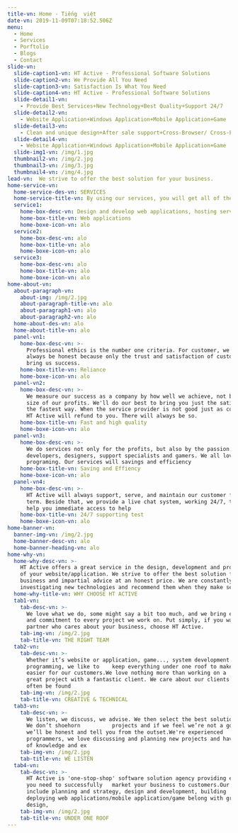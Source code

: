 ```yaml
---
title-vn: Home - Tiếng  việt
date-vn: 2019-11-09T07:18:52.506Z
menu:
  - Home
  - Services
  - Porftolio
  - Blogs
  - Contact
slide-vn:
  slide-caption1-vn: HT Active - Professional Software Solutions
  slide-caption2-vn: We Provide All You Need
  slide-caption3-vn: Satisfaction Is What You Need
  slide-caption4-vn: HT Active - Professional Software Solutions
  slide-detail1-vn:
    - Provide Best Services+New Technology+Best Quality+Support 24/7
  slide-detail2-vn:
    - Website Application+Windows Application+Mobile Application+Game
  slide-detail3-vn:
    - Clean and unique design+After sale support+Cross-Browser/ Cross-Platform Compatible+Young and Brilliant Team
  slide-detail4-vn:
    - Website Application+Windows Application+Mobile Application+Game
  slide-img1-vn: /img/1.jpg
  thumbnail2-vn: /img/2.jpg
  thumbnail3-vn: /img/3.jpg
  thumbnail4-vn: /img/4.jpg
lead-vn:  We strive to offer the best solution for your business.
home-service-vn:
  home-service-des-vn: SERVICES
  home-service-title-vn: By using our services, you will get all of the great experience.
  service1:
    home-box-desc-vn: Design and develop web applications, hosting service, domain, SEO.
    home-box-title-vn: Web applications
    home-boxe-icon-vn: alo
  service2:
    home-box-desc-vn: alo
    home-box-title-vn: alo
    home-boxe-icon-vn: alo
  service3:
    home-box-desc-vn: alo
    home-box-title-vn: alo
    home-boxe-icon-vn: alo
home-about-vn:
  about-paragraph-vn:
    about-img: /img/2.jpg
    about-paragraph-title-vn: alo
    about-paragraph1-vn: alo
    about-paragraph2-vn: alo
  home-about-des-vn: alo
  home-about-title-vn: alo
  panel-vn1:
    home-box-desc-vn: >-
      Professional ethics is the number one criteria. For customer, we will
      always be honest because only the trust and satisfaction of customers
      bring us success.
    home-box-title-vn: Reliance
    home-boxe-icon-vn: alo
  panel-vn2:
    home-box-desc-vn: >-
      We measure our success as a company by how well we achieve, not by the
      size of our profits. We'll do our best to bring you just the satisfied in
      the fastest way. When the service provider is not good just as committed,
      HT Active will refund to you. There will always be so.
    home-box-title-vn: Fast and high quality
    home-boxe-icon-vn: alo
  panel-vn3:
    home-box-desc-vn: >-
      We do services not only for the profits, but also by the passion. We’re
      developers, designers, support specialists and gamers. We all love
      programing. Our services will savings and efficiency
    home-box-title-vn: Saving and Effiency
    home-boxe-icon-vn: alo
  panel-vn4:
    home-box-desc-vn: >-
      HT Active will always support, serve, and maintain our customer for long
      term. Beside that, we provide a live chat system, working 24/7, that will
      help you immediate access to help
    home-box-title-vn: 24/7 supporting test
    home-boxe-icon-vn: alo
home-banner-vn:
  banner-img-vn: /img/2.jpg
  home-banner-desc-vn: alo
  home-banner-heading-vn: alo
home-why-vn:
  home-why-desc-vn: >-
    HT Active offers a great service in the design, development and programming
    of your website/application. We strive to offer the best solution for your
    business and impartial advice at an honest price. We are constantly
    investigating new technologies and recommend them when they make sense.
  home-why-title-vn: WHY CHOOSE HT ACTIVE
  tab1-vn:
    tab-desc-vn: >-
      We love what we do, some might say a bit too much, and we bring enthusiasm
      and commitment to every project we work on. Put simply, if you want a
      partner who cares about your business, choose HT Active.
    tab-img-vn: /img/2.jpg
    tab-title-vn: THE RIGHT TEAM
  tab2-vn:
    tab-desc-vn: >-
      Whether it’s website or application, game..., system development or custom
      programming, we like to    keep everything under one roof to make it
      easier for our customers.We love nothing more than working on a       
      great project with a fantastic client. We care about our clients and can
      often be found
    tab-img-vn: /img/2.jpg
    tab-title-vn: CREATIVE & TECHNICAL
  tab3-vn:
    tab-desc-vn: >-
      We listen, we discuss, we advise. We then select the best solution to fit.
      We don’t shoehorn          projects and if we feel we’re not a good fit
      we’ll be honest and tell you from the outset.We're experienced     
      programmers, we love discussing and planning new projects and have years
      of knowledge and ex
    tab-img-vn: /img/2.jpg
    tab-title-vn: WE LISTEN
  tab4-vn:
    tab-desc-vn: >-
      HT Active is 'one-stop-shop' software solution agency providing everything
      you need to successfully   market your business to customers.Our services
      include planning and strategy, design and development, building   and
      deploying web applications/mobile application/game belong with graphic
      design,
    tab-img-vn: /img/2.jpg
    tab-title-vn: UNDER ONE ROOF
---
```



